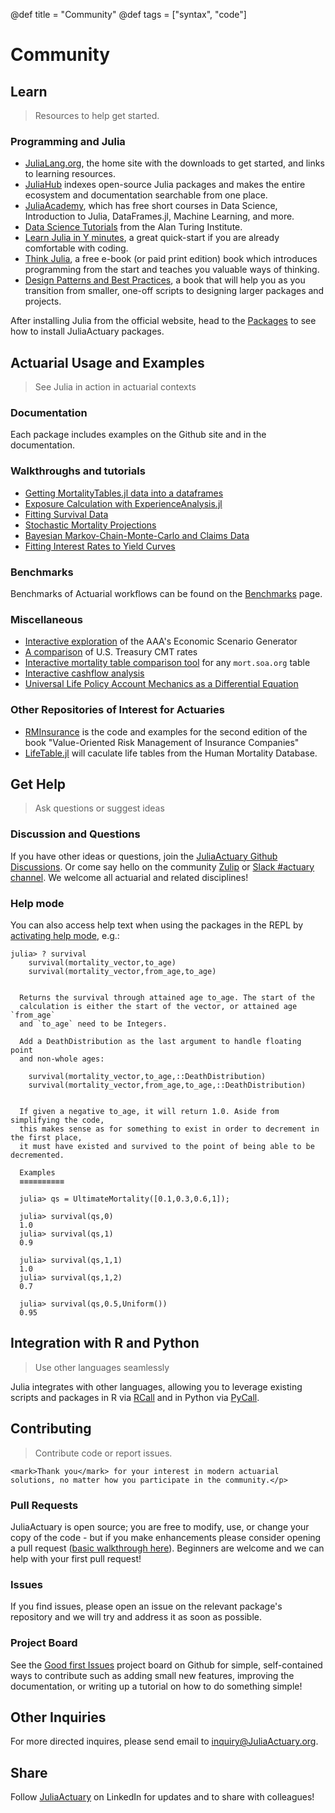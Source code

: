 @def title = "Community"
@def tags = ["syntax", "code"]

# Community 

## Learn

> Resources to help get started.

### Programming and Julia

- [JuliaLang.org](https://julialang.org/), the home site with the downloads to get started, and links to learning resources.
- [JuliaHub](https://juliahub.com/ui/Home) indexes open-source Julia packages and makes the entire ecosystem and documentation searchable from one place.
- [JuliaAcademy](https://juliaacademy.com/courses), which has free short courses in Data Science, Introduction to Julia, DataFrames.jl, Machine Learning, and more.
- [Data Science Tutorials](https://alan-turing-institute.github.io/DataScienceTutorials.jl/) from the Alan Turing Institute.
- [Learn Julia in Y minutes](https://learnxinyminutes.com/docs/julia/), a great quick-start if you are already comfortable with coding.
- [Think Julia](https://benlauwens.github.io/ThinkJulia.jl/latest/book.html), a free e-book (or paid print edition) book which introduces programming from the start and teaches you valuable ways of thinking.
- [Design Patterns and Best Practices](https://www.packtpub.com/application-development/hands-design-patterns-julia-10), a book that will help you as you transition from smaller, one-off scripts to designing larger packages and projects.


After installing Julia from the official website, head to the [Packages](/packages) to see how to install JuliaActuary packages.

## Actuarial Usage and Examples

> See Julia in action in actuarial contexts

### Documentation

Each package includes examples on the Github site and in the documentation.

### Walkthroughs and tutorials

- [Getting MortalityTables.jl data into a dataframes](/tutorials/MortalityTablesDataFrame/)
- [Exposure Calculation with ExperienceAnalysis.jl](/tutorials/exposure_calculation/)
- [Fitting Survival Data](/tutorials/SurvivalFitting/)
- [Stochastic Mortality Projections](/tutorials/StochasticMortality/)
- [Bayesian Markov-Chain-Monte-Carlo and Claims Data](/tutorials/Bayesian/)
- [Fitting Interest Rates to Yield Curves](/tutorials/yield-curve-fitting/)

### Benchmarks

Benchmarks of Actuarial workflows can be found on the [Benchmarks](/benchmarks/) page.

### Miscellaneous

- [Interactive exploration](/tutorials/PlutoESG/) of the AAA's Economic Scenario Generator
- [A comparison](/tutorials/USTreasury/) of U.S. Treasury CMT rates
- [Interactive mortality table comparison tool](/tutorials/MortalityTableComparison/) for any `mort.soa.org` table
- [Interactive cashflow analysis](/tutorials/CashflowAnalysis/)
- [Universal Life Policy Account Mechanics as a Differential Equation](/tutorials/PolicyDiffEq/)

### Other Repositories of Interest for Actuaries

- [RMInsurance](https://github.com/mkriele/RMInsurance.jl) is the code and examples for the second edition of the book "Value-Oriented Risk Management of Insurance Companies"
- [LifeTable.jl](https://github.com/klpn/LifeTable.jl) will caculate life tables from the Human Mortality Database.

## Get Help

> Ask questions or suggest ideas

### Discussion and Questions

If you have other ideas or questions, join the [JuliaActuary Github Discussions](https://github.com/orgs/JuliaActuary/discussions). Or come say hello on the community [Zulip](https://julialang.zulipchat.com/#narrow/stream/249536-actuary) or [Slack #actuary channel](https://julialang.org/slack/). We welcome all actuarial and related disciplines!

### Help mode

You can also access help text when using the packages in the REPL by [activating help mode](https://docs.julialang.org/en/v1/stdlib/REPL/index.html#Help-mode-1), e.g.:

```julia-repl
julia> ? survival
    survival(mortality_vector,to_age)
    survival(mortality_vector,from_age,to_age)


  Returns the survival through attained age to_age. The start of the 
  calculation is either the start of the vector, or attained age `from_age` 
  and `to_age` need to be Integers. 

  Add a DeathDistribution as the last argument to handle floating point 
  and non-whole ages:

    survival(mortality_vector,to_age,::DeathDistribution)
    survival(mortality_vector,from_age,to_age,::DeathDistribution)


  If given a negative to_age, it will return 1.0. Aside from simplifying the code, 
  this makes sense as for something to exist in order to decrement in the first place, 
  it must have existed and survived to the point of being able to be decremented.

  Examples
  ≡≡≡≡≡≡≡≡≡≡

  julia> qs = UltimateMortality([0.1,0.3,0.6,1]);

  julia> survival(qs,0)
  1.0
  julia> survival(qs,1)
  0.9

  julia> survival(qs,1,1)
  1.0
  julia> survival(qs,1,2)
  0.7

  julia> survival(qs,0.5,Uniform())
  0.95
```


## Integration with R and Python

> Use other languages seamlessly

Julia integrates with other languages, allowing you to leverage existing scripts and packages in R via [RCall](https://github.com/JuliaInterop/RCall.jl) and in Python  via [PyCall](https://github.com/JuliaPy/PyCall.jl).

<!-- =============================
     Contributing
    ============================== -->

## Contributing

> Contribute code or report issues.

~~~
<mark>Thank you</mark> for your interest in modern actuarial solutions, no matter how you participate in the community.</p>
~~~

### Pull Requests

JuliaActuary is open source; you are free to modify, use, or change your copy of the code - but if you make enhancements please consider opening a pull request ([basic walkthrough here](https://kshyatt.github.io/post/firstjuliapr/)). Beginners are welcome and we can help with your first pull request!

### Issues

If you find issues, please open an issue on the relevant package's repository and we will try and address it as soon as possible.

### Project Board

See the [Good first Issues](https://github.com/orgs/JuliaActuary/projects/2) project board on Github for simple, self-contained ways to contribute such as adding small new features, improving the documentation, or writing up a tutorial on how to do something simple!


## Other Inquiries

For more directed inquires, please send email to [inquiry@JuliaActuary.org](mailto:inquiry@juliaactuary.org).

## Share 

Follow [JuliaActuary](https://www.linkedin.com/company/juliaactuary) on LinkedIn for updates and to share with colleagues!